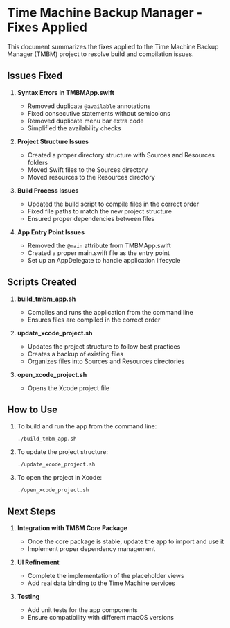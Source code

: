# Time Machine Backup Manager - Fixes Applied

This document summarizes the fixes applied to the Time Machine Backup Manager (TMBM) project to resolve build and compilation issues.

## Issues Fixed

1. **Syntax Errors in TMBMApp.swift**
   - Removed duplicate `@available` annotations
   - Fixed consecutive statements without semicolons
   - Removed duplicate menu bar extra code
   - Simplified the availability checks

2. **Project Structure Issues**
   - Created a proper directory structure with Sources and Resources folders
   - Moved Swift files to the Sources directory
   - Moved resources to the Resources directory

3. **Build Process Issues**
   - Updated the build script to compile files in the correct order
   - Fixed file paths to match the new project structure
   - Ensured proper dependencies between files

4. **App Entry Point Issues**
   - Removed the `@main` attribute from TMBMApp.swift
   - Created a proper main.swift file as the entry point
   - Set up an AppDelegate to handle application lifecycle

## Scripts Created

1. **build_tmbm_app.sh**
   - Compiles and runs the application from the command line
   - Ensures files are compiled in the correct order

2. **update_xcode_project.sh**
   - Updates the project structure to follow best practices
   - Creates a backup of existing files
   - Organizes files into Sources and Resources directories

3. **open_xcode_project.sh**
   - Opens the Xcode project file

## How to Use

1. To build and run the app from the command line:
   ```
   ./build_tmbm_app.sh
   ```

2. To update the project structure:
   ```
   ./update_xcode_project.sh
   ```

3. To open the project in Xcode:
   ```
   ./open_xcode_project.sh
   ```

## Next Steps

1. **Integration with TMBM Core Package**
   - Once the core package is stable, update the app to import and use it
   - Implement proper dependency management

2. **UI Refinement**
   - Complete the implementation of the placeholder views
   - Add real data binding to the Time Machine services

3. **Testing**
   - Add unit tests for the app components
   - Ensure compatibility with different macOS versions 